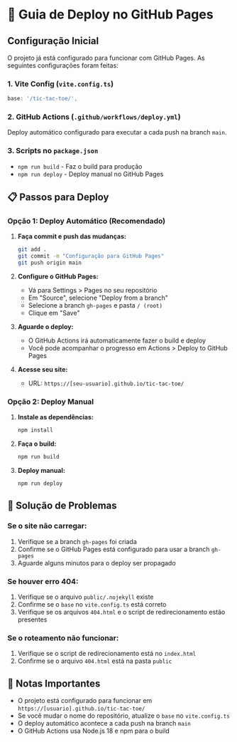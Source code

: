 # 🚀 Guia de Deploy no GitHub Pages

## Configuração Inicial

O projeto já está configurado para funcionar com GitHub Pages. As seguintes configurações foram feitas:

### 1. Vite Config (`vite.config.ts`)

```typescript
base: '/tic-tac-toe/',
```

### 2. GitHub Actions (`.github/workflows/deploy.yml`)

Deploy automático configurado para executar a cada push na branch `main`.

### 3. Scripts no `package.json`

- `npm run build` - Faz o build para produção
- `npm run deploy` - Deploy manual no GitHub Pages

## 📋 Passos para Deploy

### Opção 1: Deploy Automático (Recomendado)

1. **Faça commit e push das mudanças:**

   ```bash
   git add .
   git commit -m "Configuração para GitHub Pages"
   git push origin main
   ```

2. **Configure o GitHub Pages:**
   - Vá para Settings > Pages no seu repositório
   - Em "Source", selecione "Deploy from a branch"
   - Selecione a branch `gh-pages` e pasta `/ (root)`
   - Clique em "Save"

3. **Aguarde o deploy:**
   - O GitHub Actions irá automaticamente fazer o build e deploy
   - Você pode acompanhar o progresso em Actions > Deploy to GitHub Pages

4. **Acesse seu site:**
   - URL: `https://[seu-usuario].github.io/tic-tac-toe/`

### Opção 2: Deploy Manual

1. **Instale as dependências:**

   ```bash
   npm install
   ```

2. **Faça o build:**

   ```bash
   npm run build
   ```

3. **Deploy manual:**
   ```bash
   npm run deploy
   ```

## 🔧 Solução de Problemas

### Se o site não carregar:

1. Verifique se a branch `gh-pages` foi criada
2. Confirme se o GitHub Pages está configurado para usar a branch `gh-pages`
3. Aguarde alguns minutos para o deploy ser propagado

### Se houver erro 404:

1. Verifique se o arquivo `public/.nojekyll` existe
2. Confirme se o `base` no `vite.config.ts` está correto
3. Verifique se os arquivos `404.html` e o script de redirecionamento estão presentes

### Se o roteamento não funcionar:

1. Verifique se o script de redirecionamento está no `index.html`
2. Confirme se o arquivo `404.html` está na pasta `public`

## 📝 Notas Importantes

- O projeto está configurado para funcionar em `https://[usuario].github.io/tic-tac-toe/`
- Se você mudar o nome do repositório, atualize o `base` no `vite.config.ts`
- O deploy automático acontece a cada push na branch `main`
- O GitHub Actions usa Node.js 18 e npm para o build
